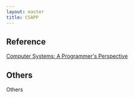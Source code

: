 ```yaml
---
layout: master
title: CSAPP
---
```


## Reference

[Computer Systems: A Programmer's Perspective](http://csapp.cs.cmu.edu/)

## Others

Others

